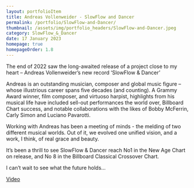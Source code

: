 ```yaml
---
layout: portfolioItem
title: Andreas Vollenweider - SlowFlow and Dancer
permalink: /portfolio/SlowFlow-and-Dancer/
thumbnail: /assets/img/portfolio_headers/SlowFlow-and-Dancer.jpeg
category: SlowFlow_&_Dancer
date: 17 January 2023
homepage: true
homepageOrder: 1.8
---
```


The end of 2022 saw the long-awaited release of a project close to my heart – Andreas Vollenweider’s new record ‘SlowFlow & Dancer’ 

Andreas is an outstanding musician, composer and global music figure – whose illustrious career spans five decades (and counting). A Grammy Award winner, film composer, and virtuoso harpist, highlights from his musical life have included sell-out performances the world over, Billboard Chart success, and notable collaborations with the likes of Bobby McFerrin, Carly Simon and Luciano Pavarotti.

Working with Andreas has been a meeting of minds - the melding of two different musical worlds. Out of it, we evolved one unified vision, and a work, I think, of real grace and beauty.  

It’s been a thrill to see SlowFlow & Dancer reach No1 in the New Age Chart on release, and No 8 in the Billboard Classical Crossover Chart. 

I can’t wait to see what the future holds…

[Video](https://www.youtube.com/watch?v=tIw15qFR6ck&t=11s)